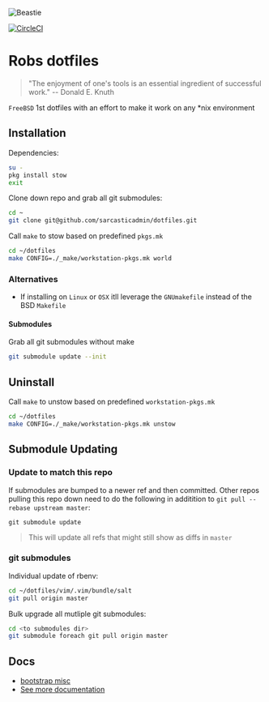 ![Beastie](https://upload.wikimedia.org/wikipedia/en/5/55/Bsd_daemon.jpg)

[![CircleCI](https://circleci.com/gh/sarcasticadmin/dotfiles/tree/master.svg?style=shield)](https://circleci.com/gh/sarcasticadmin/dotfiles/tree/master)

# Robs dotfiles

> "The enjoyment of one's tools is an essential ingredient of successful work." -- Donald E. Knuth

`FreeBSD` 1st dotfiles with an effort to make it work on any *nix environment

## Installation

Dependencies:
```bash
su -
pkg install stow
exit
```

Clone down repo and grab all git submodules:
```bash
cd ~
git clone git@github.com/sarcasticadmin/dotfiles.git
```

Call `make` to stow based on predefined `pkgs.mk`
```bash
cd ~/dotfiles
make CONFIG=./_make/workstation-pkgs.mk world
```

### Alternatives

* If installing on `Linux` or `OSX` itll leverage the `GNUmakefile` instead of the BSD `Makefile`

#### Submodules

Grab all git submodules without make
```bash
git submodule update --init
```

## Uninstall

Call `make` to unstow based on predefined `workstation-pkgs.mk`
```bash
cd ~/dotfiles
make CONFIG=./_make/workstation-pkgs.mk unstow
```

## Submodule Updating
### Update to match this repo

If submodules are bumped to a newer ref and then committed. Other repos pulling this repo down
need to do the following in additition to `git pull --rebase upstream master`:

```
git submodule update
```
> This will update all refs that might still show as diffs in `master`

### git submodules

Individual update of rbenv:

```bash
cd ~/dotfiles/vim/.vim/bundle/salt
git pull origin master
```

Bulk upgrade all mutliple git submodules:

```bash
cd <to submodules dir>
git submodule foreach git pull origin master
```

## Docs

- [bootstrap misc](./_bootstrap/README.md)
- [See more documentation](./docs/README.md)
